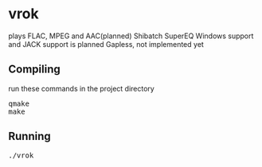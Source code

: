 vrok
====

plays FLAC, MPEG and AAC(planned)
Shibatch SuperEQ
Windows support and JACK support is planned
Gapless, not implemented yet

Compiling
---------

run these commands in the project directory

<pre>
qmake
make
</pre>

Running
-------
<pre>
./vrok
</pre>
